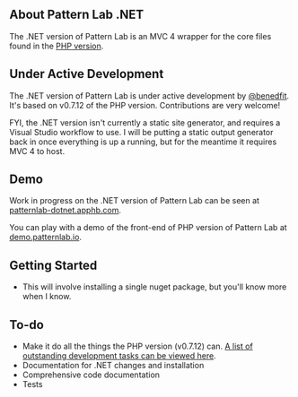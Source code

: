 ## About Pattern Lab .NET

The .NET version of Pattern Lab is an MVC 4 wrapper for the core files found in the [PHP version](https://github.com/pattern-lab/patternlab-php).

## Under Active Development

The .NET version of Pattern Lab is under active development by [@benedfit](https://twitter.com/benedfit). It's based on v0.7.12 of the PHP version. Contributions are very welcome!

FYI, the .NET version isn't currently a static site generator, and requires a Visual Studio workflow to use. I will be putting a static output generator back in once everything is up a running, but for the meantime it requires MVC 4 to host.

## Demo

Work in progress on the .NET version of Pattern Lab can be seen at [patternlab-dotnet.apphb.com](http://patternlab-dotnet.apphb.com/).

You can play with a demo of the front-end of PHP version of Pattern Lab at [demo.patternlab.io](http://demo.patternlab.io).

## Getting Started

* This will involve installing a single nuget package, but you'll know more when I know.

## To-do

* Make it do all the things the PHP version (v0.7.12) can. [A list of outstanding development tasks can be viewed here](https://github.com/benedfit/patternlab-dotnet/issues?labels=task&page=1&state=open).
* Documentation for .NET changes and installation
* Comprehensive code documentation
* Tests
